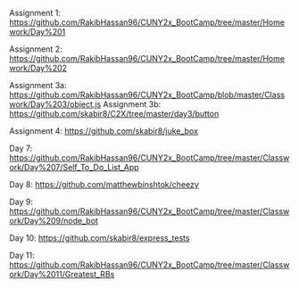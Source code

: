 Assignment 1: https://github.com/RakibHassan96/CUNY2x_BootCamp/tree/master/Homework/Day%201

Assignment 2: https://github.com/RakibHassan96/CUNY2x_BootCamp/tree/master/Homework/Day%202

Assignment 3a: https://github.com/RakibHassan96/CUNY2x_BootCamp/blob/master/Classwork/Day%203/object.js
Assignment 3b: https://github.com/skabir8/C2X/tree/master/day3/button

Assignment 4: https://github.com/skabir8/juke_box

Day 7: https://github.com/RakibHassan96/CUNY2x_BootCamp/tree/master/Classwork/Day%207/Self_To_Do_List_App

Day 8: https://github.com/matthewbinshtok/cheezy

Day 9: https://github.com/RakibHassan96/CUNY2x_BootCamp/tree/master/Classwork/Day%209/node_bot

Day 10: https://github.com/skabir8/express_tests

Day 11: https://github.com/RakibHassan96/CUNY2x_BootCamp/tree/master/Classwork/Day%2011/Greatest_RBs